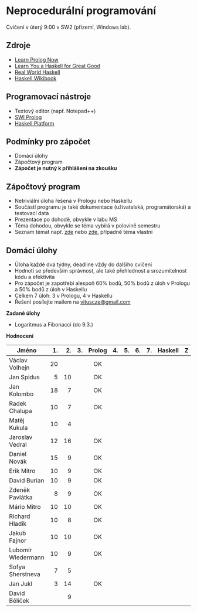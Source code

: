Neprocedurální programování
===========================

Cvičení v úterý 9:00 v SW2 (přízemí, Windows lab).

Zdroje
------

- [Learn Prolog Now](http://www.learnprolognow.org/)
- [Learn You a Haskell for Great Good](http://learnyouahaskell.com/)
- [Real World Haskell](http://book.realworldhaskell.org/)
- [Haskell Wikibook](https://en.wikibooks.org/wiki/Haskell)

Programovací nástroje
---------------------

- Textový editor (např. Notepad++)
- [SWI Prolog](http://www.swi-prolog.org/)
- [Haskell Platform](https://www.haskell.org/platform/)

Podmínky pro zápočet
--------------------

- Domácí úlohy
- Zápočtový program
- **Zápočet je nutný k přihlášení na zkoušku**

Zápočtový program
-----------------

- Netriviální úloha řešená v Prologu nebo Haskellu
- Součástí programu je také dokumentace (uživatelská, programátorská) a testovací data
- Prezentace po dohodě, obvykle v labu MS
- Téma dohodou, obvykle se téma vybírá v polovině semestru
- Seznam témat např. [zde](http://kti.mff.cuni.cz/~hric/vyuka/pl_prikl_win.pdf) nebo [zde](http://ksvi.mff.cuni.cz/~dvorak/vyuka/14/NPRG005x01/programy.html), případně téma vlastní

Domácí úlohy
------------

- Úloha každé dva týdny, deadline vždy do dalšího cvičení
- Hodnotí se především správnost, ale také přehlednost a srozumitelnost kódu a efektivita
- Pro zápočet je zapotřebí alespoň 60% bodů, 50% bodů z úloh v Prologu a 50% bodů z úloh v Haskellu
- Celkem 7 úloh: 3 v Prologu, 4 v Haskellu
- Řešení posílejte mailem na vituscze@gmail.com

**Zadané úlohy**

- Logaritmus a Fibonacci (do 9.3.)

**Hodnocení**

| Jméno              | 1. | 2. | 3. | Prolog | 4. | 5. | 6. | 7. | Haskell |  Z |
| ------------------ | --:| --:| --:|:------:| --:| --:| --:| --:|:-------:|:--:|
| Václav Volhejn     | 20 |    |    | OK     |    |    |    |    |         |    |
| Jan Spidus         |  5 | 10 |    | OK     |    |    |    |    |         |    |
| Jan Kolombo        | 18 |  7 |    | OK     |    |    |    |    |         |    |
| Radek Chalupa      | 10 |  7 |    | OK     |    |    |    |    |         |    |
| Matěj Kukula       | 10 |  4 |    |        |    |    |    |    |         |    |
| Jaroslav Vedral    | 12 | 16 |    | OK     |    |    |    |    |         |    |
| Daniel Novák       | 15 |  9 |    | OK     |    |    |    |    |         |    |
| Erik Mitro         | 10 |  9 |    | OK     |    |    |    |    |         |    |
| David Burian       | 10 |  9 |    | OK     |    |    |    |    |         |    |
| Zdeněk Pavlátka    |  8 |  9 |    | OK     |    |    |    |    |         |    |
| Mário Mitro        | 10 | 10 |    | OK     |    |    |    |    |         |    |
| Richard Hladík     | 10 |  8 |    | OK     |    |    |    |    |         |    |
| Jakub Fajnor       | 10 | 10 |    | OK     |    |    |    |    |         |    |
| Lubomír Wiedermann | 10 |  9 |    | OK     |    |    |    |    |         |    |
| Sofya Sherstneva   |  7 |  5 |    |        |    |    |    |    |         |    |
| Jan Jukl           |  3 | 14 |    | OK     |    |    |    |    |         |    |
| David Bělíček      |    |  9 |    |        |    |    |    |    |         |    |